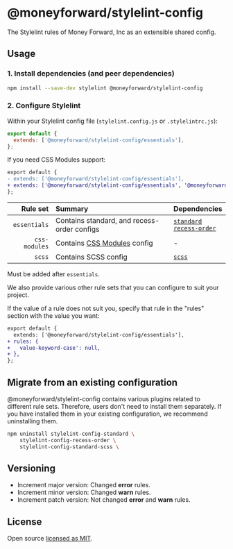 # @moneyforward/stylelint-config

The Stylelint rules of Money Forward, Inc as an extensible shared config.

## Usage

### 1. Install dependencies (and peer dependencies)

```bash
npm install --save-dev stylelint @moneyforward/stylelint-config
```

### 2. Configure Stylelint

Within your Stylelint config file (`stylelint.config.js` or `.stylelintrc.js`):

```js
export default {
  extends: ['@moneyforward/stylelint-config/essentials'],
};
```

If you need CSS Modules support:

```diff
export default {
- extends: ['@moneyforward/stylelint-config/essentials'],
+ extends: ['@moneyforward/stylelint-config/essentials', '@moneyforward/stylelint-config/css-modules'],
};
```

|      Rule set | Summary                                                                   | Dependencies                                                                                                                                              |
| ------------: | :------------------------------------------------------------------------ | :-------------------------------------------------------------------------------------------------------------------------------------------------------- |
|  `essentials` | Contains standard, and recess-order configs                               | [`standard`](https://github.com/stylelint/stylelint-config-standard) <br> [`recess-order`](https://github.com/stormwarning/stylelint-config-recess-order) |
| `css-modules` | Contains [CSS Modules](https://github.com/css-modules/css-modules) config | -                                                                                                                                                         |
|        `scss` | Contains SCSS config                                                      | [`scss`](https://github.com/stylelint-scss/stylelint-config-standard-scss)                                                                                |

Must be added after `essentials`.

We also provide various other rule sets that you can configure to suit your project.

If the value of a rule does not suit you, specify that rule in the "rules" section with the value you want:

```diff
export default {
  extends: ['@moneyforward/stylelint-config/essentials'],
+ rules: {
+   value-keyword-case': null,
+ },
};
```

## Migrate from an existing configuration

@moneyforward/stylelint-config contains various plugins related to different rule sets. Therefore, users don't need to install them separately. If you have installed them in your existing configuration, we recommend uninstalling them.

```bash
npm uninstall stylelint-config-standard \
    stylelint-config-recess-order \
    stylelint-config-standard-scss \
```

## Versioning

- Increment major version: Changed **error** rules.
- Increment minor version: Changed **warn** rules.
- Increment patch version: Not changed **error** and **warn** rules.

## License

Open source [licensed as MIT](https://github.com/moneyforward/dummy).
